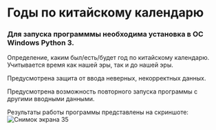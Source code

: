 # Годы по китайскому календарю
### Для запуска программмы необходима установка в OC Windows Python 3.
Определение, каким был/есть/будет год по китайскому календарю. Учитывается время как нашей эры, так и до нашей эры.

Предусмотрена защита от ввода неверных, некорректных данных.

Предусмотрена возможность повторного запуска программы с другими вводными данными.

Результаты работы программы представлены на скриншоте:
![Снимок экрана 35](https://user-images.githubusercontent.com/71518140/206919003-9d955ce8-8265-4996-af58-1aa74c40b833.png)
